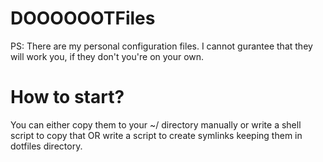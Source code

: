 # DOOOOOOTFiles

PS: There are my personal configuration files. I cannot gurantee that they will work you, if they don't you're on your own.

# How to start?

You can either copy them to your ~/ directory manually or write a shell script to copy that OR write a script to create symlinks keeping them in dotfiles directory.

